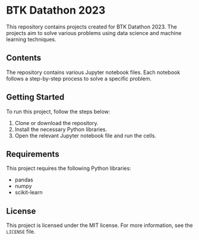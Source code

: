 # BTK Datathon 2023

This repository contains projects created for BTK Datathon 2023. The projects aim to solve various problems using data science and machine learning techniques.

## Contents

The repository contains various Jupyter notebook files. Each notebook follows a step-by-step process to solve a specific problem.

## Getting Started

To run this project, follow the steps below:

1. Clone or download the repository.
2. Install the necessary Python libraries.
3. Open the relevant Jupyter notebook file and run the cells.

## Requirements

This project requires the following Python libraries:

- pandas
- numpy
- scikit-learn

## License

This project is licensed under the MIT license. For more information, see the `LICENSE` file.
